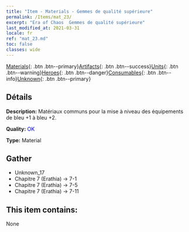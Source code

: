 ```yaml
---
title: "Item - Materials - Gemmes de qualité supérieure"
permalink: /Items/mat_23/
excerpt: "Era of Chaos  Gemmes de qualité supérieure"
last_modified_at: 2021-03-31
locale: fr
ref: "mat_23.md"
toc: false
classes: wide
---
```

 [Materials](/fr/Items/){: .btn .btn--primary}[Artifacts](/fr/Items/Artifacts/){: .btn .btn--success}[Units](/fr/Items/Units/){: .btn .btn--warning}[Heroes](/fr/Items/Heroes/){: .btn .btn--danger}[Consumables](/fr/Items/Consumables/){: .btn .btn--info}[Unknown](/fr/Items/Unknown/){: .btn .btn--primary}

## Détails
 **Description:** Matériaux communs pour la mise à niveau des équipements de bleu +1 à bleu +2.

 **Quality:** <span style="color: #0000CD">OK</span>

 **Type:** Material

## Gather

*    Unknown_17 
*    Chapitre 7 (Erathia) -> 7-1 
*    Chapitre 7 (Erathia) -> 7-5 
*    Chapitre 7 (Erathia) -> 7-11 

## This item contains:

  None

